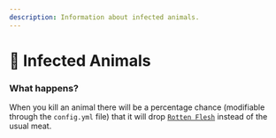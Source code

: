 ```yaml
---
description: Information about infected animals.
---
```


# 🐄 Infected Animals

### What happens?

When you kill an animal there will be a percentage chance (modifiable through the `config.yml` file) that it will drop [`Rotten Flesh`](../items/rotten-flesh.md) instead of the usual meat.
